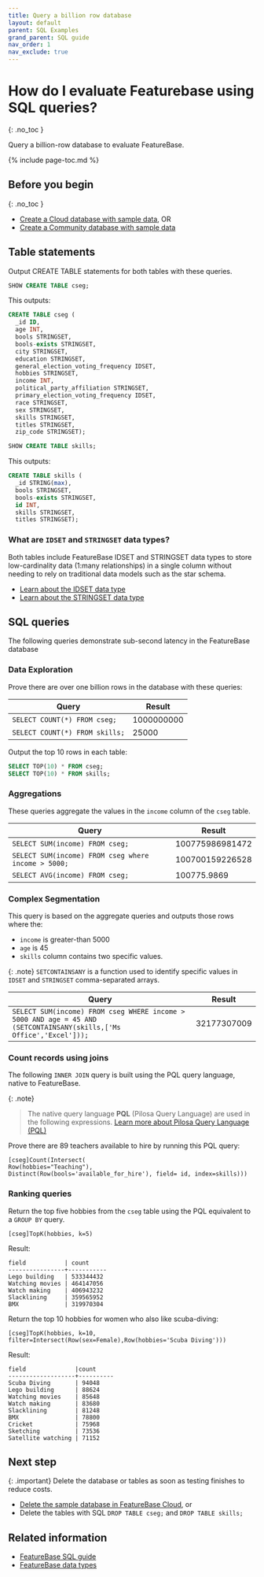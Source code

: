 ```yaml
---
title: Query a billion row database
layout: default
parent: SQL Examples
grand_parent: SQL guide
nav_order: 1
nav_exclude: true
---
```


# How do I evaluate Featurebase using SQL queries?
{: .no_toc }

Query a billion-row database to evaluate FeatureBase.

{% include page-toc.md %}

## Before you begin
{: .no_toc }

* [Create a Cloud database with sample data](/docs/cloud/cloud-evaluate), OR
* [Create a Community database with sample data](/docs/community/com-evaluate)

## Table statements

Output CREATE TABLE statements for both tables with these queries.

```sql
SHOW CREATE TABLE cseg;
```

This outputs:

```sql
CREATE TABLE cseg (
  _id ID,
  age INT,
  bools STRINGSET,
  bools-exists STRINGSET,
  city STRINGSET,
  education STRINGSET,
  general_election_voting_frequency IDSET,
  hobbies STRINGSET,
  income INT,
  political_party_affiliation STRINGSET,
  primary_election_voting_frequency IDSET,
  race STRINGSET,
  sex STRINGSET,
  skills STRINGSET,
  titles STRINGSET,
  zip_code STRINGSET);
```

```sql
SHOW CREATE TABLE skills;
```

This outputs:

```sql
CREATE TABLE skills (
  _id STRING(max),
  bools STRINGSET,
  bools-exists STRINGSET,
  id INT,
  skills STRINGSET,
  titles STRINGSET);
```

### What are `IDSET` and `STRINGSET` data types?

Both tables include FeatureBase IDSET and STRINGSET data types to store low-cardinality data (1:many relationships) in a single column without needing to rely on traditional data models such as the star schema.

* [Learn about the IDSET data type](/docs/sql-guide/data-types/data-type-idset)
* [Learn about the STRINGSET data type](/docs/sql-guide/data-types/data-type-stringset)

## SQL queries

The following queries demonstrate sub-second latency in the FeatureBase database

### Data Exploration 

Prove there are over one billion rows in the database with these queries:

| Query | Result |
|---|---|
| `SELECT COUNT(*) FROM cseg;` | 1000000000 |
| `SELECT COUNT(*) FROM skills;` | 25000 |

Output the top 10 rows in each table:
```sql
SELECT TOP(10) * FROM cseg;
SELECT TOP(10) * FROM skills;
```

### Aggregations

These queries aggregate the values in the `income` column of the `cseg` table.

| Query | Result |
|---|---|
| `SELECT SUM(income) FROM cseg;` | 100775986981472 |
| `SELECT SUM(income) FROM cseg where income > 5000;` | 100700159226528 |
| `SELECT AVG(income) FROM cseg;` | 100775.9869 |

### Complex Segmentation 

This query is based on the aggregate queries and outputs those rows where the:
* `income` is greater-than 5000
* `age` is 45
* `skills` column contains two specific values.

{: .note}
`SETCONTAINSANY` is a function used to identify specific values in `IDSET` and `STRINGSET` comma-separated arrays.

| Query | Result |
|---|---|
| `SELECT SUM(income) FROM cseg WHERE income > 5000 AND age = 45 AND (SETCONTAINSANY(skills,['Ms Office','Excel']));` | 32177307009 |

<!-- commenting out because these hang cloud. Jira is FB-2480
### Grouping with Complex Conditions

A `GROUP BY` query on IDSET and STRINGSET columns will output all values in the

These queries demonstrate how GROUP BY may output more results than expected when IDSET and STRINGSET columns are queried:

```sql
SELECT hobbies, COUNT(*) as cnt
FROM cseg
GROUP BY hobbies
HAVING COUNT(*) > 200000000
ORDER BY cnt DESC;
```

```sql
SELECT education, SUM(income)
FROM cseg
WHERE age=18
GROUP BY education;
```


Use the `FLATTEN` hint to output distinct rather than grouped results:

```sql
SELECT hobbies, COUNT(*) as cnt
FROM cseg
WITH (flatten(hobbies))
GROUP BY hobbies
HAVING COUNT(*) > 200000000
ORDER BY cnt DESC;
```

```sql
SELECT education, SUM(income)
FROM cseg
WITH (flatten(education))
WHERE age=18
GROUP BY education;
```

* [Learn why the GROUP BY on IDSET and STRINGSET columns has unexpected results](/docs/cloud/cloud-troubleshooting/cloud-groupby-flatten-set-setq)
-->
### Count records using joins

The following ```INNER JOIN``` query is built using the PQL query language, native to FeatureBase.

{: .note}
>The native query language **PQL** (Pilosa Query Language) are used in the following expressions.
>[Learn more about Pilosa Query Language (PQL)](/docs/pql-guide/pql-home)

Prove there are 89 teachers available to hire by running this PQL query:

```
[cseg]Count(Intersect(
Row(hobbies="Teaching"),
Distinct(Row(bools='available_for_hire'), field= id, index=skills)))
```

### Ranking queries

Return the top five hobbies from the `cseg` table using the PQL equivalent to a `GROUP BY` query.

```
[cseg]TopK(hobbies, k=5)
```

Result:
```
field           | count
----------------+-----------
Lego building   | 533344432
Watching movies | 464147056
Watch making    | 406943232
Slacklining     | 359565952
BMX             | 319970304
```

Return the top 10 hobbies for women who also like scuba-diving:
```
[cseg]TopK(hobbies, k=10, filter=Intersect(Row(sex=Female),Row(hobbies='Scuba Diving')))
```

Result:
```
field              |count
-------------------+----------
Scuba Diving       | 94048
Lego building      | 88624
Watching movies    | 85648
Watch making       | 83680
Slacklining        | 81248
BMX                | 78800
Cricket            | 75968
Sketching          | 73536
Satellite watching | 71152
```

## Next step

{: .important}
Delete the database or tables as soon as testing finishes to reduce costs.

* [Delete the sample database in FeatureBase Cloud](/docs/cloud/cloud-databases/cloud-db-delete), or
* Delete the tables with SQL `DROP TABLE cseg;` and `DROP TABLE skills;`

## Related information

* [FeatureBase SQL guide](/docs/sql-guide/sql-guide-home)
* [FeatureBase data types](/docs/sql-guide/data-types/data-types-home)
